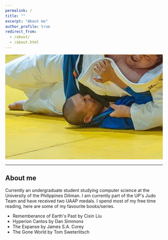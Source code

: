 ```yaml
---
permalink: /
title: ""
excerpt: "About me"
author_profile: true
redirect_from: 
  - /about/
  - /about.html
---
```


![judo](images/judo2.png)

---
About me
------
Currently an undergraduate student studying computer science at the University of the Philippines Diliman. I am currently part of the UP's Judo Team and have received two UAAP medals. I spend most of my free time reading, here are some of my favourite books/series. 
- Rememberance of Earth's Past by Cixin Liu
- Hyperion Cantos by Dan Simmons
- The Expanse by James S.A. Corey 
- The Gone World by Tom Sweterlitsch
